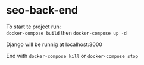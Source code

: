 # seo-back-end

To start te project run:  
`docker-compose build` 
then
`docker-compose up -d`  

Django will be runnig at localhost:3000  

End with `docker-compose kill` or `docker-compose stop`
